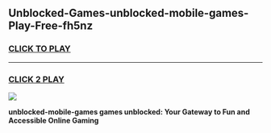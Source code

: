 
## Unblocked-Games-unblocked-mobile-games-Play-Free-fh5nz
<h3>
<a href="https://premium76.site?title=unblocked-mobile-games&ref=19M">CLICK TO PLAY</a></h3>
<hr>

<h3>
<a href="https://premium76.site?title=unblocked-mobile-games&ref=19M">CLICK 2 PLAY</a>
  
</h3>

<a href="https://premium76.site?title=unblocked-mobile-games&ref=19M"><img src="https://clearcache.store/games.png"></a>


**unblocked-mobile-games games unblocked: Your Gateway to Fun and Accessible Online Gaming**
